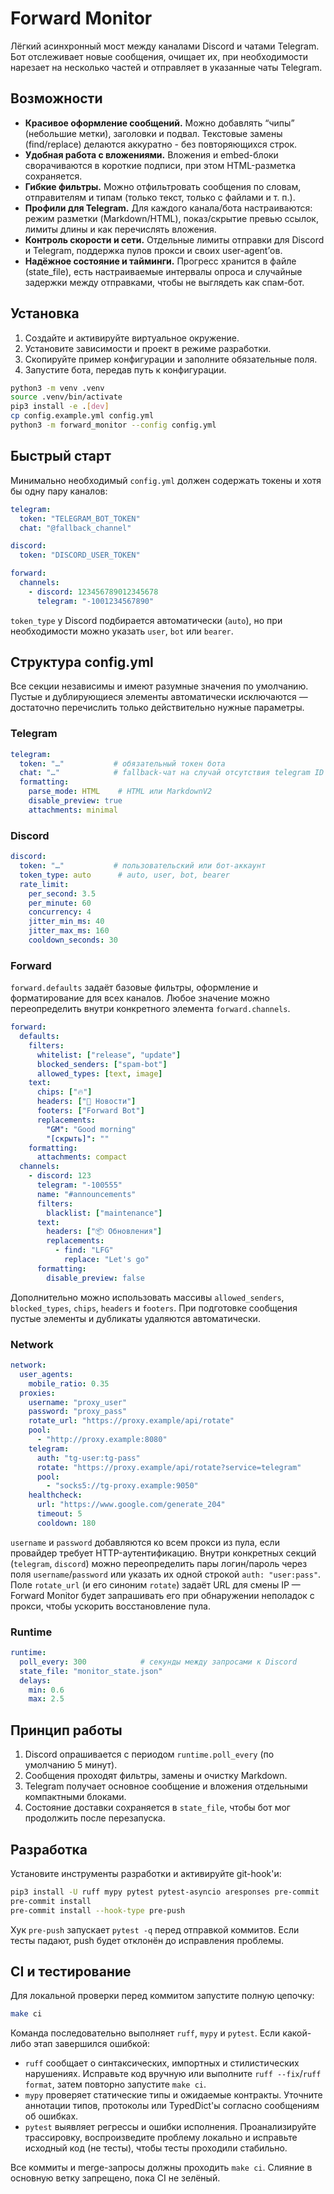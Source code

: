 # Forward Monitor

Лёгкий асинхронный мост между каналами Discord и чатами Telegram. Бот отслеживает новые сообщения,
очищает их, при необходимости нарезает на несколько частей и отправляет в указанные чаты Telegram.

## Возможности
- **Красивое оформление сообщений.** Можно добавлять “чипы” (небольшие метки), заголовки и подвал. Текстовые замены (find/replace) делаются аккуратно - без повторяющихся строк.
- **Удобная работа с вложениями.** Вложения и embed-блоки сворачиваются в короткие подписи, при этом HTML-разметка сохраняется.
- **Гибкие фильтры.** Можно отфильтровать сообщения по словам, отправителям и типам (только текст, только с файлами и т. п.).
- **Профили для Telegram.** Для каждого канала/бота настраиваются: режим разметки (Markdown/HTML), показ/скрытие превью ссылок, лимиты длины и как перечислять вложения.
- **Контроль скорости и сети.** Отдельные лимиты отправки для Discord и Telegram, поддержка пулов прокси и своих user-agent’ов.
- **Надёжное состояние и тайминги.** Прогресс хранится в файле (state_file), есть настраиваемые интервалы опроса и случайные задержки между отправками, чтобы не выглядеть как спам-бот.

## Установка
1. Создайте и активируйте виртуальное окружение.
2. Установите зависимости и проект в режиме разработки.
3. Скопируйте пример конфигурации и заполните обязательные поля.
4. Запустите бота, передав путь к конфигурации.

```bash
python3 -m venv .venv
source .venv/bin/activate
pip3 install -e .[dev]
cp config.example.yml config.yml
python3 -m forward_monitor --config config.yml
```

## Быстрый старт
Минимально необходимый `config.yml` должен содержать токены и хотя бы одну пару каналов:

```yaml
telegram:
  token: "TELEGRAM_BOT_TOKEN"
  chat: "@fallback_channel"

discord:
  token: "DISCORD_USER_TOKEN"

forward:
  channels:
    - discord: 123456789012345678
      telegram: "-1001234567890"
```

`token_type` у Discord подбирается автоматически (`auto`), но при необходимости можно указать `user`,
`bot` или `bearer`.

## Структура config.yml
Все секции независимы и имеют разумные значения по умолчанию. Пустые и дублирующиеся элементы
автоматически исключаются — достаточно перечислить только действительно нужные параметры.

### Telegram
```yaml
telegram:
  token: "…"           # обязательный токен бота
  chat: "…"            # fallback-чат на случай отсутствия telegram ID у канала
  formatting:
    parse_mode: HTML    # HTML или MarkdownV2
    disable_preview: true
    attachments: minimal
```

### Discord
```yaml
discord:
  token: "…"           # пользовательский или бот-аккаунт
  token_type: auto      # auto, user, bot, bearer
  rate_limit:
    per_second: 3.5
    per_minute: 60
    concurrency: 4
    jitter_min_ms: 40
    jitter_max_ms: 160
    cooldown_seconds: 30
```

### Forward
`forward.defaults` задаёт базовые фильтры, оформление и форматирование для всех каналов. Любое
значение можно переопределить внутри конкретного элемента `forward.channels`.

```yaml
forward:
  defaults:
    filters:
      whitelist: ["release", "update"]
      blocked_senders: ["spam-bot"]
      allowed_types: [text, image]
    text:
      chips: ["🔥"]
      headers: ["📢 Новости"]
      footers: ["Forward Bot"]
      replacements:
        "GM": "Good morning"
        "[скрыть]": ""
    formatting:
      attachments: compact
  channels:
    - discord: 123
      telegram: "-100555"
      name: "#announcements"
      filters:
        blacklist: ["maintenance"]
      text:
        headers: ["📦 Обновления"]
        replacements:
          - find: "LFG"
            replace: "Let's go"
      formatting:
        disable_preview: false
```

Дополнительно можно использовать массивы `allowed_senders`, `blocked_types`, `chips`, `headers` и
`footers`. При подготовке сообщения пустые элементы и дубликаты удаляются автоматически.

### Network
```yaml
network:
  user_agents:
    mobile_ratio: 0.35
  proxies:
    username: "proxy_user"
    password: "proxy_pass"
    rotate_url: "https://proxy.example/api/rotate"
    pool:
      - "http://proxy.example:8080"
    telegram:
      auth: "tg-user:tg-pass"
      rotate: "https://proxy.example/api/rotate?service=telegram"
      pool:
        - "socks5://tg-proxy.example:9050"
    healthcheck:
      url: "https://www.google.com/generate_204"
      timeout: 5
      cooldown: 180
```

`username` и `password` добавляются ко всем прокси из пула, если провайдер
требует HTTP-аутентификацию. Внутри конкретных секций (`telegram`, `discord`)
можно переопределить пары логин/пароль через поля `username`/`password` или
указать их одной строкой `auth: "user:pass"`. Поле `rotate_url` (и его синоним
`rotate`) задаёт URL для смены IP — Forward Monitor будет запрашивать его при
обнаружении неполадок с прокси, чтобы ускорить восстановление пула.

### Runtime
```yaml
runtime:
  poll_every: 300            # секунды между запросами к Discord
  state_file: "monitor_state.json"
  delays:
    min: 0.6
    max: 2.5
```

## Принцип работы
1. Discord опрашивается с периодом `runtime.poll_every` (по умолчанию 5 минут).
2. Сообщения проходят фильтры, замены и очистку Markdown.
3. Telegram получает основное сообщение и вложения отдельными компактными блоками.
4. Состояние доставки сохраняется в `state_file`, чтобы бот мог продолжить после перезапуска.

## Разработка
Установите инструменты разработки и активируйте git-hook'и:

```bash
pip3 install -U ruff mypy pytest pytest-asyncio aresponses pre-commit
pre-commit install
pre-commit install --hook-type pre-push
```

Хук `pre-push` запускает `pytest -q` перед отправкой коммитов. Если тесты падают, push будет
отклонён до исправления проблемы.

## CI и тестирование

Для локальной проверки перед коммитом запустите полную цепочку:

```bash
make ci
```

Команда последовательно выполняет `ruff`, `mypy` и `pytest`. Если какой-либо этап завершился
ошибкой:

- `ruff` сообщает о синтаксических, импортных и стилистических нарушениях. Исправьте код вручную
  или выполните `ruff --fix`/`ruff format`, затем повторно запустите `make ci`.
- `mypy` проверяет статические типы и ожидаемые контракты. Уточните аннотации типов, протоколы или
  TypedDict'ы согласно сообщениям об ошибках.
- `pytest` выявляет регрессы и ошибки исполнения. Проанализируйте трассировку, воспроизведите
  проблему локально и исправьте исходный код (не тесты), чтобы тесты проходили стабильно.

Все коммиты и merge-запросы должны проходить `make ci`. Слияние в основную ветку запрещено, пока CI
не зелёный.
